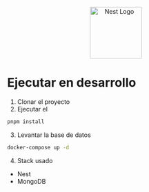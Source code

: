 <p align="center">
  <a href="http://nestjs.com/" target="blank"><img src="https://nestjs.com/img/logo-small.svg" width="120" alt="Nest Logo" /></a>
</p>

# Ejecutar en desarrollo

1. Clonar el proyecto
2. Ejecutar el

```bash
pnpm install
```

3. Levantar la base de datos

```bash
docker-compose up -d
```

4. Stack usado

- Nest
- MongoDB
